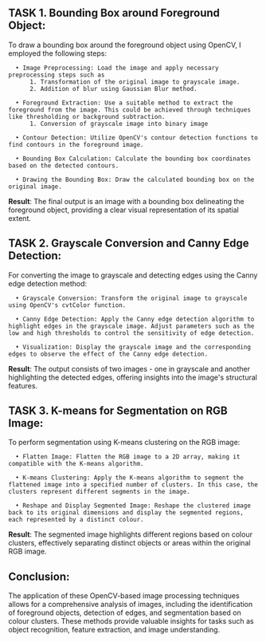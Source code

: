 ## TASK 1.   Bounding Box around Foreground Object:

  To draw a bounding box around the foreground object using OpenCV, I employed the following steps:
  
      • Image Preprocessing: Load the image and apply necessary preprocessing steps such as 
          1. Transformation of the original image to grayscale image.
          2. Addition of blur using Gaussian Blur method.
          
      • Foreground Extraction: Use a suitable method to extract the foreground from the image. This could be achieved through techniques like thresholding or background subtraction.
          1. Conversion of grayscale image into binary image
          
      • Contour Detection: Utilize OpenCV's contour detection functions to find contours in the foreground image.
      
      • Bounding Box Calculation: Calculate the bounding box coordinates based on the detected contours.
      
      • Drawing the Bounding Box: Draw the calculated bounding box on the original image.
      
  **Result**: The final output is an image with a bounding box delineating the foreground object, providing a clear visual representation of its spatial extent.
  


## TASK 2.   Grayscale Conversion and Canny Edge Detection:
  
  For converting the image to grayscale and detecting edges using the Canny edge detection method:
  
      • Grayscale Conversion: Transform the original image to grayscale using OpenCV's cvtColor function.
      
      • Canny Edge Detection: Apply the Canny edge detection algorithm to highlight edges in the grayscale image. Adjust parameters such as the low and high thresholds to control the sensitivity of edge detection.
      
      • Visualization: Display the grayscale image and the corresponding edges to observe the effect of the Canny edge detection.
      
  **Result**: The output consists of two images - one in grayscale and another highlighting the detected edges, offering insights into the image's structural features.
  


## TASK 3.   K-means for Segmentation on RGB Image:

  To perform segmentation using K-means clustering on the RGB image:
  
      • Flatten Image: Flatten the RGB image to a 2D array, making it compatible with the K-means algorithm.
      
      • K-means Clustering: Apply the K-means algorithm to segment the flattened image into a specified number of clusters. In this case, the clusters represent different segments in the image.
      
      • Reshape and Display Segmented Image: Reshape the clustered image back to its original dimensions and display the segmented regions, each represented by a distinct colour.
      
  **Result**: The segmented image highlights different regions based on colour clusters, effectively separating distinct objects or areas within the original RGB image.
  

  
## Conclusion:
The application of these OpenCV-based image processing techniques allows for a comprehensive analysis of images, including the identification of foreground objects, detection of edges, and segmentation based on colour clusters. These methods provide valuable insights for tasks such as object recognition, feature extraction, and image understanding.
